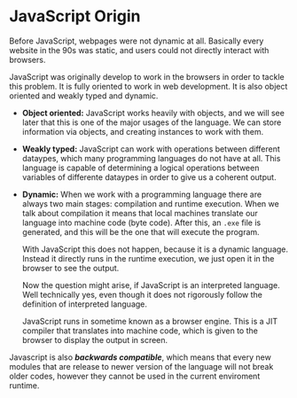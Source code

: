 # JavaScript Origin

Before JavaScript, webpages were not dynamic at all. Basically every website in the 90s was static, and users could not directly interact with browsers. 

JavaScript was originally develop to work in the browsers in order to tackle this problem. It is fully oriented to work in web development. It is also object oriented and weakly typed and dynamic.

- **Object oriented:** JavaScript works heavily with objects, and we will see later that this is one of the major usages of the language. We can store information via objects, and creating instances to work with them.

- **Weakly typed:** JavaScript can work with operations between different dataypes, which many programming languages do not have at all. This language is capable of determining a logical operations between variables of differente dataypes in order to give us a coherent output. 

- **Dynamic:** When we work with a programming language there are always two main stages: compilation and runtime execution. When we talk about compilation it means that local machines translate our language into machine code (byte code). After this, an `.exe` file is generated, and this will be the one that will execute the program. 

    With JavaScript this does not happen, because it is a dynamic language. Instead it directly runs in the runtime execution, we just open it in the browser to see the output. 

    Now the question might arise, if JavaScript is an interpreted language. Well technically yes, even though it does not rigorously follow the definition of interpreted language. 

    JavaScript runs in sometime known as a browser engine. This is a JIT compiler that translates into machine code, which is given to the browser to display the output in screen. 

Javascript is also ***backwards compatible***, which means that every new modules that are release to newer version of the language will not break older codes, however they cannot be used in the current enviroment runtime. 





